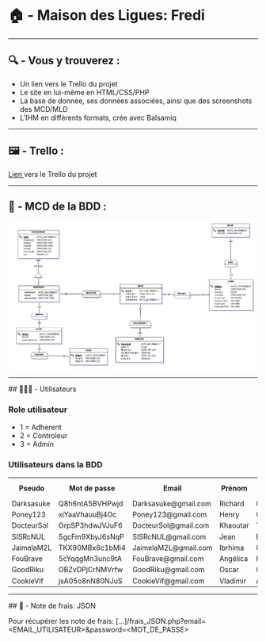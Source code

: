 # 🏠 - Maison des Ligues: Fredi

-----

## 🔍 - Vous y trouverez :

* Un lien vers le Trello du projet
* Le site en lui-même en HTML/CSS/PHP
* La base de donnée, ses données associées, ainsi que des screenshots des MCD/MLD
* L'IHM en diffèrents formats, crée avec Balsamiq

-----

## 🖼️ - Trello :

<p>
  <a href="https://trello.com/b/ds9X1op6/to-do">
    Lien 
  </a>vers le Trello du projet
</p>

-----

## 📃 - MCD de la BDD :

<p align="center">
  <img src="https://github.com/dorianGerard/FREDI_AP3/blob/main/BDD/MCD/Capture%20MCD.PNG?raw=true">
</p>

-----

## 🧑‍🤝‍🧑 - Utilisateurs

### Role utilisateur

<ul>
  <li>1 = Adherent</li>
  <li>2 = Controleur</li>
  <li>3 = Admin</li>
</ul>

### Utilisateurs dans la BDD

<table>
  <tr><th>Pseudo</th><th>Mot de passe</th><th>Email</th><th>Prénom</th><th>Nom</th><th>Nb Role</th></tr>
  <tr><td>Darksasuke</td><td>Q8h6ntA5BVHPwjd</td><td>Darksasuke@gmail.com</td><td>Richard</td><td>Cuterrie</td><td>1</td></tr>
  <tr><td>Poney123</td><td>xiYaaVhauuBj4Oc</td><td>Poney123@gmail.com</td><td>Henry</td><td>Car</td><td>1</td></tr>
  <tr><td>DocteurSol</td><td>OrpSP3hdwJVJuF6</td><td>DocteurSol@gmail.com</td><td>Khaoutar</td><td>Tiflette</td><td>1</td></tr>
  <tr><td>SISRcNUL</td><td>5gcFm9XbyJ6sNqP</td><td>SISRcNUL@gmail.com</td><td>Jean</td><td>Bonbeur</td><td>2</td></tr>
  <tr><td>JaimelaM2L</td><td>TKX90MBx8c1bMi4</td><td>JaimelaM2L@gmail.com</td><td>Ibrhima</td><td>Carronie</td><td>1</td></tr>
  <tr><td>FouBrave</td><td>5cYqqgMn3unc9tA</td><td>FouBrave@gmail.com</td><td>Angélica</td><td>Kahuète</td><td>1</td></tr>
  <tr><td>GoodRiku</td><td>OBZvDPjCrNMVrfw</td><td>GoodRiku@gmail.com</td><td>Oscar</td><td>Got</td><td>2</td></tr>
  <tr><td>CookieVif</td><td>jsA05o8nN80NJuS</td><td>CookieVif@gmail.com</td><td>Vladimir</td><td>Aclette</td><td>1</td></tr>
</table>

-----

## 📑 - Note de frais: JSON

Pour récupérer les note de frais:
[...]/frais_JSON.php?email=<EMAIL_UTILISATEUR>&password=<MOT_DE_PASSE>
